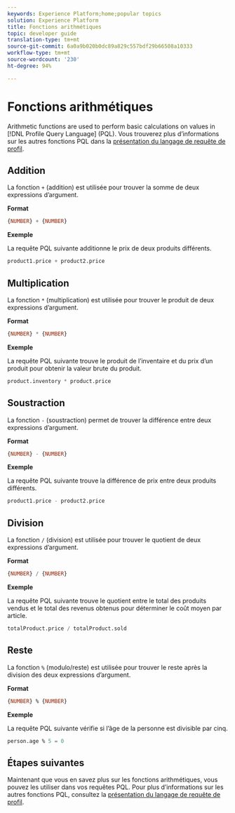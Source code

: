 ```yaml
---
keywords: Experience Platform;home;popular topics
solution: Experience Platform
title: Fonctions arithmétiques
topic: developer guide
translation-type: tm+mt
source-git-commit: 6a0a9b020b0dc89a829c557bdf29b66508a10333
workflow-type: tm+mt
source-wordcount: '230'
ht-degree: 94%

---
```



# Fonctions arithmétiques

Arithmetic functions are used to perform basic calculations on values in [!DNL Profile Query Language] (PQL). Vous trouverez plus d’informations sur les autres fonctions PQL dans la [présentation du langage de requête de profil](./overview.md).

## Addition

La fonction `+` (addition) est utilisée pour trouver la somme de deux expressions d’argument.

**Format**

```sql
{NUMBER} + {NUMBER}
```

**Exemple**

La requête PQL suivante additionne le prix de deux produits différents.

```sql
product1.price + product2.price
```

## Multiplication

La fonction `*` (multiplication) est utilisée pour trouver le produit de deux expressions d’argument.

**Format**

```sql
{NUMBER} * {NUMBER}
```

**Exemple**

La requête PQL suivante trouve le produit de l’inventaire et du prix d’un produit pour obtenir la valeur brute du produit.

```sql
product.inventory * product.price
```

## Soustraction

La fonction `-` (soustraction) permet de trouver la différence entre deux expressions d’argument.

**Format**

```sql
{NUMBER} - {NUMBER}
```

**Exemple**

La requête PQL suivante trouve la différence de prix entre deux produits différents.

```sql
product1.price - product2.price
```

## Division

La fonction `/` (division) est utilisée pour trouver le quotient de deux expressions d’argument.

**Format**

```sql
{NUMBER} / {NUMBER}
```

**Exemple**

La requête PQL suivante trouve le quotient entre le total des produits vendus et le total des revenus obtenus pour déterminer le coût moyen par article.

```sql
totalProduct.price / totalProduct.sold
```

## Reste

La fonction `%` (modulo/reste) est utilisée pour trouver le reste après la division des deux expressions d’argument.

**Format**

```sql
{NUMBER} % {NUMBER}
```

**Exemple**

La requête PQL suivante vérifie si l’âge de la personne est divisible par cinq.

```sql
person.age % 5 = 0
```

## Étapes suivantes

Maintenant que vous en savez plus sur les fonctions arithmétiques, vous pouvez les utiliser dans vos requêtes PQL. Pour plus d’informations sur les autres fonctions PQL, consultez la [présentation du langage de requête de profil](./overview.md).
